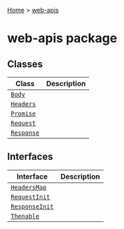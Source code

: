 [Home](./index) &gt; [web-apis](web-apis.md)

# web-apis package

## Classes

|  Class | Description |
|  --- | --- |
|  [`Body`](web-apis.body.md) |  |
|  [`Headers`](web-apis.headers.md) |  |
|  [`Promise`](web-apis.promise.md) |  |
|  [`Request`](web-apis.request.md) |  |
|  [`Response`](web-apis.response.md) |  |

## Interfaces

|  Interface | Description |
|  --- | --- |
|  [`HeadersMap`](web-apis.headersmap.md) |  |
|  [`RequestInit`](web-apis.requestinit.md) |  |
|  [`ResponseInit`](web-apis.responseinit.md) |  |
|  [`Thenable`](web-apis.thenable.md) |  |

